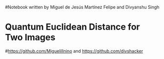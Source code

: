 #Notebook written by Miguel de Jesús Martínez Felipe and Divyanshu Singh 
# Quantum Euclidean Distance for Two Images
#https://github.com/Miguelillnino and https://github.com/divshacker
